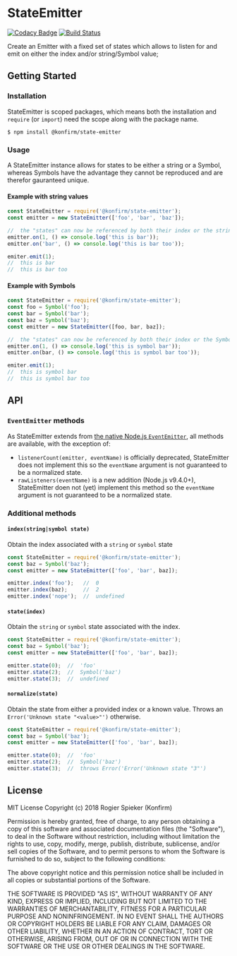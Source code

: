 # StateEmitter

[![Codacy Badge](https://api.codacy.com/project/badge/Grade/96f5ff35937c410aa3a3776adba79027)](https://www.codacy.com/app/konfirm/node-state-emitter?utm_source=github.com&amp;utm_medium=referral&amp;utm_content=konfirm/node-state-emitter&amp;utm_campaign=Badge_Grade)
[![Build Status](https://travis-ci.org/konfirm/node-state-emitter.svg?branch=master)](https://travis-ci.org/konfirm/node-state-emitter)

Create an Emitter with a fixed set of states which allows to listen for and emit on either the index and/or string/Symbol value;

## Getting Started

### Installation
StateEmitter is scoped packages, which means both the installation and `require` (or `import`) need the scope along with the package name.

```
$ npm install @konfirm/state-emitter
```

### Usage
A StateEmitter instance allows for states to be either a string or a Symbol, whereas Symbols have the advantage they cannot be reproduced and are therefor gauranteed unique.

#### Example with string values

```js
const StateEmitter = require('@konfirm/state-emitter');
const emitter = new StateEmitter(['foo', 'bar', 'baz']);

//  the "states" can now be referenced by both their index or the string value
emitter.on(1, () => console.log('this is bar'));
emitter.on('bar', () => console.log('this is bar too'));

emiter.emit(1);
//  this is bar
//  this is bar too
```

#### Example with Symbols

```js
const StateEmitter = require('@konfirm/state-emitter');
const foo = Symbol('foo');
const bar = Symbol('bar');
const baz = Symbol('baz');
const emitter = new StateEmitter([foo, bar, baz]);

//  the "states" can now be referenced by both their index or the Symbol value
emitter.on(1, () => console.log('this is symbol bar'));
emitter.on(bar, () => console.log('this is symbol bar too'));

emiter.emit(1);
//  this is symbol bar
//  this is symbol bar too
```

## API

### `EventEmitter` methods
As StateEmitter extends from [the native Node.js `EventEmitter`](https://nodejs.org/api/events.html), all methods are available, with the exception of:

 - `listenerCount(emitter, eventName)` is officially deprecated, StateEmitter does not implement this so the `eventName` argument is not guaranteed to be a normalized state.
 - `rawListeners(eventName)` is a new addition (Node.js v9.4.0+), StateEmitter doen not (yet) implement this method so the `eventName` argument is not guaranteed to be a normalized state.

### Additional methods

#### `index(string|symbol state)`
Obtain the index associated with a `string` or `symbol` state

```js
const StateEmitter = require('@konfirm/state-emitter');
const baz = Symbol('baz');
const emitter = new StateEmitter(['foo', 'bar', baz]);

emitter.index('foo');   //  0
emitter.index(baz);     //  2
emitter.index('nope');  //  undefined
```

#### `state(index)`
Obtain the `string` or `symbol` state associated with the index.

```js
const StateEmitter = require('@konfirm/state-emitter');
const baz = Symbol('baz');
const emitter = new StateEmitter(['foo', 'bar', baz]);

emitter.state(0);  //  'foo'
emitter.state(2);  //  Symbol('baz')
emitter.state(3);  //  undefined
```

#### `normalize(state)`
Obtain the state from either a provided index or a known value. Throws an `Error('Unknown state "<value>"')` otherwise.

```js
const StateEmitter = require('@konfirm/state-emitter');
const baz = Symbol('baz');
const emitter = new StateEmitter(['foo', 'bar', baz]);

emitter.state(0);  //  'foo'
emitter.state(2);  //  Symbol('baz')
emitter.state(3);  //  throws Error('Error('Unknown state "3"')
```


## License

MIT License Copyright (c) 2018 Rogier Spieker (Konfirm)

Permission is hereby granted, free of charge, to any person obtaining a copy of this software and associated documentation files (the "Software"), to deal in the Software without restriction, including without limitation the rights to use, copy, modify, merge, publish, distribute, sublicense, and/or sell copies of the Software, and to permit persons to whom the Software is furnished to do so, subject to the following conditions:

The above copyright notice and this permission notice shall be included in all copies or substantial portions of the Software.

THE SOFTWARE IS PROVIDED "AS IS", WITHOUT WARRANTY OF ANY KIND, EXPRESS OR IMPLIED, INCLUDING BUT NOT LIMITED TO THE WARRANTIES OF MERCHANTABILITY, FITNESS FOR A PARTICULAR PURPOSE AND NONINFRINGEMENT. IN NO EVENT SHALL THE AUTHORS OR COPYRIGHT HOLDERS BE LIABLE FOR ANY CLAIM, DAMAGES OR OTHER LIABILITY, WHETHER IN AN ACTION OF CONTRACT, TORT OR OTHERWISE, ARISING FROM, OUT OF OR IN CONNECTION WITH THE SOFTWARE OR THE USE OR OTHER DEALINGS IN THE SOFTWARE.
